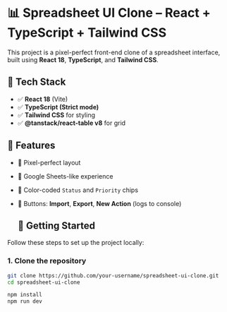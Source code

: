 # 📊 Spreadsheet UI Clone – React + TypeScript + Tailwind CSS

This project is a pixel-perfect front-end clone of a spreadsheet interface, built using **React 18**, **TypeScript**, and **Tailwind CSS**.

## 🧱 Tech Stack

- ✅ **React 18** (Vite)
- ✅ **TypeScript (Strict mode)**
- ✅ **Tailwind CSS** for styling
- ✅ **@tanstack/react-table v8** for grid



## 📸 Features

- 🔹 Pixel-perfect layout
- 🔹 Google Sheets-like experience
- 🔹 Color-coded `Status` and `Priority` chips
- 🔹 Buttons: **Import**, **Export**, **New Action** (logs to console)

  ## 🚀 Getting Started

Follow these steps to set up the project locally:

### 1. Clone the repository

  ```bash
  git clone https://github.com/your-username/spreadsheet-ui-clone.git
  cd spreadsheet-ui-clone

  npm install
  npm run dev
